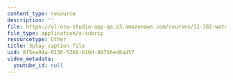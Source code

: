 ```yaml
---
content_type: resource
description: ''
file: https://ol-ocw-studio-app-qa.s3.amazonaws.com/courses/11-382-water-diplomacy-spring-2021/8f5ea94a01365368b16d80716ed8ad57_uRJFjEXhOPw.vtt
file_type: application/x-subrip
resourcetype: Other
title: 3play caption file
uid: 8f5ea94a-0136-5368-b16d-80716ed8ad57
video_metadata:
  youtube_id: null
---
```

